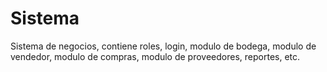 # Sistema
Sistema de negocios, contiene roles, login, modulo de bodega, modulo de vendedor, modulo de compras, modulo de proveedores, reportes, etc.
